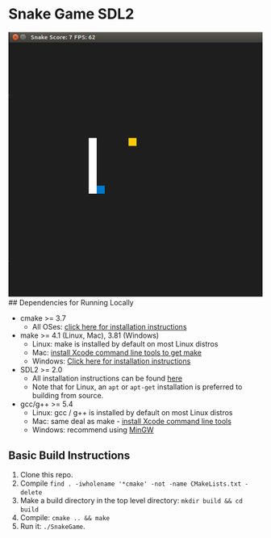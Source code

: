 # Snake Game SDL2

<img src="snake_game.gif"/>
## Dependencies for Running Locally

* cmake >= 3.7
  * All OSes: [click here for installation instructions](https://cmake.org/install/)
* make >= 4.1 (Linux, Mac), 3.81 (Windows)
  * Linux: make is installed by default on most Linux distros
  * Mac: [install Xcode command line tools to get make](https://developer.apple.com/xcode/features/)
  * Windows: [Click here for installation instructions](http://gnuwin32.sourceforge.net/packages/make.htm)
* SDL2 >= 2.0
  * All installation instructions can be found [here](https://wiki.libsdl.org/Installation)
  * Note that for Linux, an `apt` or `apt-get` installation is preferred to building from source.
* gcc/g++ >= 5.4
  * Linux: gcc / g++ is installed by default on most Linux distros
  * Mac: same deal as make - [install Xcode command line tools](https://developer.apple.com/xcode/features/)
  * Windows: recommend using [MinGW](http://www.mingw.org/)

## Basic Build Instructions

1. Clone this repo.
2. Compile `find . -iwholename '*cmake' -not -name CMakeLists.txt -delete`
3. Make a build directory in the top level directory: `mkdir build && cd build`
4. Compile: `cmake .. && make`
5. Run it: `./SnakeGame`.

<!--
## Additional Functionality

I added another mode to the game where the computer can play the game itself, at the start of the game the user will choose one of 2 choices: 
1. to play the game in normal mode.
2. to let the computer play. :robot:

The `player.h` and `player.cpp` files contain the implementation of the computer player functionalities. The original files are slightly modifeid:

1. `main.cpp` prompts the user input to choose the game mode.
2. `game.h` and `game.cpp`. The `Game` class uniquely owns the `Player` objects that are dynamically initialized on the heap. The game constructor receives the game mode. If the user is playing, the `unique_ptr` remains uninitialized. If the computer is playing, the constructor initializes the `unique_ptr` and the instance of player.
3. `player.h` and `player.cpp`. The `Player` class is initialized with pointer addresses to the food and snake objects. Since the instance is allocated on the heap, calls to the class constructor and destructor are signaled to the console. The method `void play()` runs a simple search for the food and generate a key press event to set the direction of the snake.

## Rubric Points Addressed

### Loops, Functions, I/O
|Criteria| Description|
|--------|------------|
|The project demonstrates an understanding of C++ functions and control structures.|The initialization of the player is managed by `Game::SetPlayer()` and its execution by `Player::play()`. These functions package the core aspects of the functionality added, resulting in very minimal changes to the original code base.|
|The project accepts user input and processes the input.|I read the user's choice of game mode with `cin`, code the control flow defensively, and pass the choice of mode to the `Game` constructor.|

### Object Oriented Programming
|Criteria| Description|
|--------|------------|
|Classes use appropriate access specifiers for class members.|`Game` has a private unique pointer to its `Player` instance. Furthermore, `Player` contains a public `void play()` that is called from `Game::Run`. Its pointers to food and snake, however, are kept private since they are only necessary to implement the play method. |
|Class constructors utilize member initialization lists.|`Player`'s constructor uses initialization lists to define its private pointers.|
|Classes abstract implementation details from their interfaces.| `Player::play` abstracts the details of the player's strategies. `main` never sees the player and `Game` merely calls this function.|
|Classes follow an appropriate inheritance hierarchy.| `Player` is used as component of `Game` .|


### Memory Management
|Criteria| Description|
|--------|------------|
|The project uses scope / Resource Acquisition Is Initialization (RAII) where appropriate.|`Game` instances on self-playing mode utilize RAII with respect to its heap-allocated `Player` member. `Game`'s contructor initializes the unique pointer to the `Player` that the instance owns. Due to the utilization of a smart pointer, the player instance is deallocated when the pointer goes out of code (i.e., when the `Game` instance is destroyed).|
|The project uses smart pointers instead of raw pointers.|I use smart pointers as appropriate where i used a unique pointer that points to a player object as private member of the `Game` Class  |
-->
